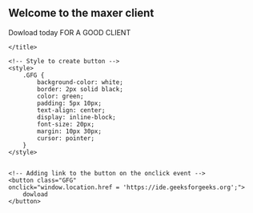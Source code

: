 ## Welcome to the maxer client

Dowload today FOR A GOOD CLIENT


 
 
   
        
    </title> 
      
    <!-- Style to create button -->
    <style> 
        .GFG { 
            background-color: white; 
            border: 2px solid black; 
            color: green; 
            padding: 5px 10px; 
            text-align: center; 
            display: inline-block; 
            font-size: 20px; 
            margin: 10px 30px; 
            cursor: pointer; 
        } 
    </style> 

      
    <!-- Adding link to the button on the onclick event -->
    <button class="GFG" 
    onclick="window.location.href = 'https://ide.geeksforgeeks.org';"> 
        dowload
    </button> 

